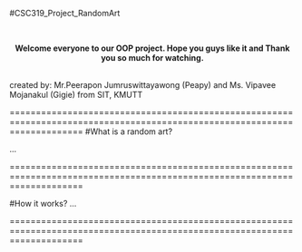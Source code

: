                                                   
#CSC319_Project_RandomArt

 <br><div align="center"><b>Welcome everyone to our OOP project. Hope you guys like it and Thank you so much for watching.</b></div></br>
 
 created by: Mr.Peerapon Jumruswittayawong (Peapy) and Ms. Vipavee Mojanakul (Gigie) from SIT, KMUTT

  
                                                     
==========================================================================================================================
#What is a random art?
 
   ...
   
==========================================================================================================================

#How it works?
  ...
  

==========================================================================================================================
